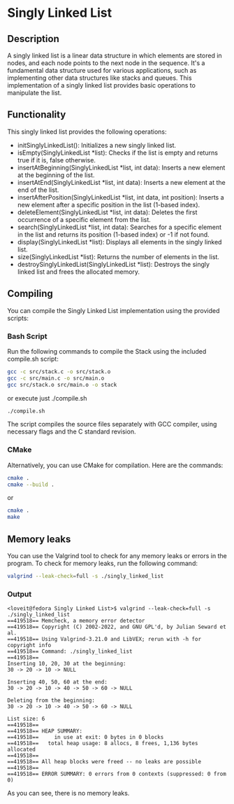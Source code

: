 # Singly Linked List

## Description

A singly linked list is a linear data structure in which elements are stored in nodes, and each node points to the next node in the sequence. It's a fundamental data structure used for various applications, such as implementing other data structures like stacks and queues. This implementation of a singly linked list provides basic operations to manipulate the list.

## Functionality

This singly linked list provides the following operations:

- initSinglyLinkedList(): Initializes a new singly linked list.
- isEmpty(SinglyLinkedList \*list): Checks if the list is empty and returns true if it is, false otherwise.
- insertAtBeginning(SinglyLinkedList \*list, int data): Inserts a new element at the beginning of the list.
- insertAtEnd(SinglyLinkedList \*list, int data): Inserts a new element at the end of the list.
- insertAfterPosition(SinglyLinkedList \*list, int data, int position): Inserts a new element after a specific position in the list (1-based index).
- deleteElement(SinglyLinkedList \*list, int data): Deletes the first occurrence of a specific element from the list.
- search(SinglyLinkedList \*list, int data): Searches for a specific element in the list and returns its position (1-based index) or -1 if not found.
- display(SinglyLinkedList \*list): Displays all elements in the singly linked list.
- size(SinglyLinkedList \*list): Returns the number of elements in the list.
- destroySinglyLinkedList(SinglyLinkedList \*list): Destroys the singly linked list and frees the allocated memory.

## Compiling

You can compile the Singly Linked List implementation using the provided scripts:

### Bash Script

Run the following commands to compile the Stack using the included compile.sh script:

```bash
gcc -c src/stack.c -o src/stack.o
gcc -c src/main.c -o src/main.o
gcc src/stack.o src/main.o -o stack
```

or execute just ./compile.sh

```bash
./compile.sh
```

The script compiles the source files separately with GCC compiler, using necessary flags and the C standard revision.

### CMake

Alternatively, you can use CMake for compilation. Here are the commands:

```bash
cmake .
cmake --build .
```

or

```bash
cmake .
make
```

## Memory leaks

You can use the Valgrind tool to check for any memory leaks or errors in the program. To check for memory leaks, run the following command:

```bash
valgrind --leak-check=full -s ./singly_linked_list
```

### Output

```console
<loveit@fedora Singly Linked List>$ valgrind --leak-check=full -s ./singly_linked_list
==419518== Memcheck, a memory error detector
==419518== Copyright (C) 2002-2022, and GNU GPL'd, by Julian Seward et al.
==419518== Using Valgrind-3.21.0 and LibVEX; rerun with -h for copyright info
==419518== Command: ./singly_linked_list
==419518==
Inserting 10, 20, 30 at the beginning:
30 -> 20 -> 10 -> NULL

Inserting 40, 50, 60 at the end:
30 -> 20 -> 10 -> 40 -> 50 -> 60 -> NULL

Deleting from the beginning:
30 -> 20 -> 10 -> 40 -> 50 -> 60 -> NULL

List size: 6
==419518==
==419518== HEAP SUMMARY:
==419518==     in use at exit: 0 bytes in 0 blocks
==419518==   total heap usage: 8 allocs, 8 frees, 1,136 bytes allocated
==419518==
==419518== All heap blocks were freed -- no leaks are possible
==419518==
==419518== ERROR SUMMARY: 0 errors from 0 contexts (suppressed: 0 from 0)
```

As you can see, there is no memory leaks.
